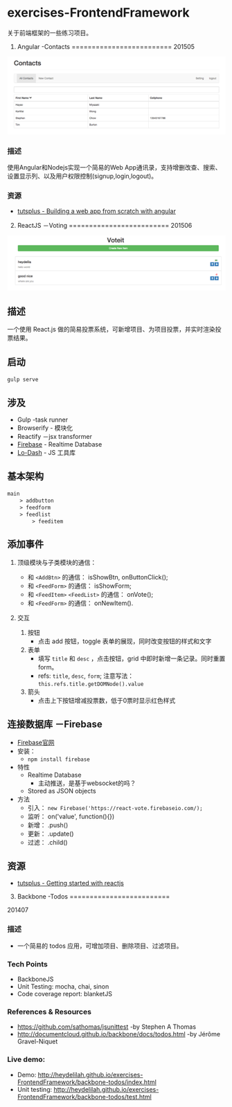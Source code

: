 exercises-FrontendFramework
===========================
关于前端框架的一些练习项目。

1. Angular -Contacts
=========================
201505

![angular-contacts](imgs/angular-contacts.png)

### 描述

使用Angular和Nodejs实现一个简易的Web App通讯录，支持增删改查、搜索、设置显示列、以及用户权限控制(signup,login,logout)。

### 资源
	
- [tutsplus - Building a web app from scratch with angular](https://code.tutsplus.com/courses/building-a-web-app-from-scratch-with-angularjs)

2. ReactJS －Voting
=========================
201506

![react-voting](imgs/react-voting.png)

## 描述

一个使用 React.js 做的简易投票系统，可新增项目、为项目投票，并实时渲染投票结果。

## 启动
`gulp serve`

## 涉及

- Gulp -task runner
- Browserify - 模块化
- Reactify －jsx transformer
- [Firebase](https://www.firebase.com/) - Realtime Database
- [Lo-Dash](https://lodash.com/docs) -  JS 工具库

## 基本架构

	main
		> addbutton
		> feedform
		> feedlist
			> feeditem

## 添加事件

1. 顶级模块与子类模块的通信：
	- 和 `<AddBtn>` 的通信： isShowBtn, onButtonClick();
	- 和 `<FeedForm>` 的通信： isShowForm;
	- 和 `<FeedItem>` `<FeedList>` 的通信： onVote();	
	- 和 `<FeedForm>` 的通信： onNewItem().

2. 交互
	1. 按钮
		- 点击 add 按钮，toggle 表单的展现，同时改变按钮的样式和文字
	2. 表单
		- 填写 `title` 和 `desc` ，点击按钮，grid 中即时新增一条记录。同时重置 form。
		- refs: `title`, `desc`, `form`; 注意写法： `this.refs.title.getDOMNode().value`
	3. 箭头
		- 点击上下按钮增减投票数，低于0票时显示红色样式


## 连接数据库 －Firebase

- [Firebase官网](https://www.firebase.com/)
- 安装： 
	- `npm install firebase`
- 特性
	- Realtime Database
		- 主动推送，是基于websocket的吗？
	- Stored as JSON objects
- 方法
	- 引入： `new Firebase('https://react-vote.firebaseio.com/);`
	- 监听： on('value', function(){})
	- 新增： .push()
	- 更新： .update()
	- 过滤： .child()


## 资源

- [tutsplus - Getting started with reactjs](https://code.tutsplus.com/courses/getting-started-with-reactjs/lessons/jsx-vs-reactdom)

3. Backbone -Todos
=========================

201407

### 描述
- 一个简易的 todos 应用，可增加项目、删除项目、过滤项目。

### Tech Points
- BackboneJS
- Unit Testing: mocha, chai, sinon
- Code coverage report: blanketJS

### References & Resources
- https://github.com/sathomas/jsunittest -by Stephen A Thomas
- http://documentcloud.github.io/backbone/docs/todos.html -by Jérôme Gravel-Niquet

###  Live demo:
- Demo: http://heydelilah.github.io/exercises-FrontendFramework/backbone-todos/index.html
- Unit testing: http://heydelilah.github.io/exercises-FrontendFramework/backbone-todos/test.html


